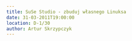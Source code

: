 ```yaml
---
title: SuSe Studio - zbuduj własnego Linuksa
date: 31-03-2011T19:00:00
location: D-1/30
author: Artur Skrzypczyk
---
```

